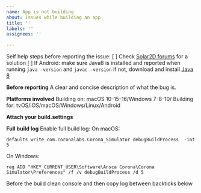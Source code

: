 ```yaml
---
name: App is not building
about: Issues while building an app
title: ''
labels: ''
assignees: ''

---
```


Self help steps before reporting the issue:
[ ] Check [Solar2D forums](https://forums.solar2d.com/) for a solution
[ ] If Android: make sure Java8 is installed and reported when running `java -version` and `javac -version` if not, download and install [Java 8](https://www.oracle.com/java/technologies/javase/javase-jdk8-downloads.html)

**Before reporting**
A clear and concise description of what the bug is.

**Platforms involved**
Building on: macOS 10-15-16/Windows 7-8-10/
Building for: tvOS/iOS/macOS/Windows/Linux/Android

**Attach your build.settings**

**Full build log**
Enable full build log:
On macOS:
```
defaults write com.coronalabs.Corona_Simulator debugBuildProcess  -int 5
```
On Windows:
```
reg ADD "HKEY_CURRENT_USER\Software\Ansca Corona\Corona Simulator\Preferences" /f /v debugBuildProcess /d 5
```

Before the build clean console and then copy log between backticks below
```
```
